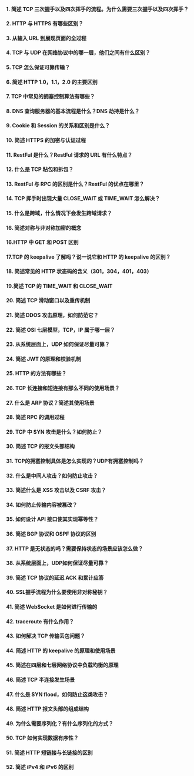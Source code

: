 #### 1. 简述 TCP 三次握手以及四次挥手的流程。为什么需要三次握手以及四次挥手？

#### 2. HTTP 与 HTTPS 有哪些区别？

#### 3. 从输入 URL 到展现页面的全过程

#### 4.  TCP 与 UDP 在网络协议中的哪一层，他们之间有什么区别？

#### 5.  TCP 怎么保证可靠传输？

#### 6.  简述 HTTP 1.0，1.1，2.0 的主要区别

#### 7. TCP 中常见的拥塞控制算法有哪些？

#### 8.  DNS 查询服务器的基本流程是什么？DNS 劫持是什么？

#### 9. Cookie 和 Session 的关系和区别是什么？

#### 10. 简述 HTTPS 的加密与认证过程

#### 11.  RestFul 是什么？RestFul 请求的 URL 有什么特点？

#### 12.  什么是 TCP 粘包和拆包？

#### 13. RestFul 与 RPC 的区别是什么？RestFul 的优点在哪里？

#### 14. TCP 挥手时出现大量 CLOSE_WAIT 或 TIME_WAIT 怎么解决？

#### 15. 什么是跨域，什么情况下会发生跨域请求？

#### 16. 简述对称与非对称加密的概念

#### 16.HTTP 中 GET 和 POST 区别

#### 17.TCP 的 keepalive 了解吗？说一说它和 HTTP 的 keepalive 的区别？

#### 18. 简述常见的 HTTP 状态码的含义（301，304，401，403）

#### 19.简述 TCP 的 TIME_WAIT 和 CLOSE_WAIT

#### 20. 简述 TCP 滑动窗口以及重传机制

#### 21. 简述 DDOS 攻击原理，如何防范它？

#### 22. 简述 OSI 七层模型，TCP，IP 属于哪一层？

#### 23. 从系统层面上，UDP 如何保证尽量可靠？

#### 24. 简述 JWT 的原理和校验机制

#### 25. HTTP 的方法有哪些？

#### 26. TCP 长连接和短连接有那么不同的使用场景？

#### 27. 什么是 ARP 协议？简述其使用场景

#### 28.  简述 RPC 的调用过程

#### 29. TCP 中 SYN 攻击是什么？如何防止？

#### 30. 简述 TCP 的报文头部结构

#### 31. TCP的拥塞控制具体是怎么实现的？UDP有拥塞控制吗？

#### 32.  什么是中间人攻击？如何防止攻击？

#### 33.  简述什么是 XSS 攻击以及 CSRF 攻击？

#### 34. 如何防止传输内容被篡改？

#### 35.  如何设计 API 接口使其实现幂等性？

#### 36. 简述 BGP 协议和 OSPF 协议的区别

#### 37. HTTP 是无状态的吗？需要保持状态的场景应该怎么做？

#### 38. 从系统层面上，UDP如何保证尽量可靠？

#### 39. 简述 TCP 协议的延迟 ACK 和累计应答

#### 40. SSL握手流程为什么要使用非对称秘钥？

#### 41. 简述 WebSocket 是如何进行传输的

#### 42. traceroute 有什么作用？

#### 43. 如何解决 TCP 传输丢包问题？

#### 44.  简述 HTTP 的 keepalive 的原理和使用场景

#### 45. 简述在四层和七层网络协议中负载均衡的原理

#### 46. 简述 TCP 半连接发生场景

#### 47. 什么是 SYN flood，如何防止这类攻击？

#### 48. 简述 HTTP 报文头部的组成结构

#### 49. 为什么需要序列化？有什么序列化的方式？

#### 50. TCP 如何实现数据有序性？

#### 51. 简述 HTTP 短链接与长链接的区别

#### 52. 简述 iPv4 和 iPv6 的区别